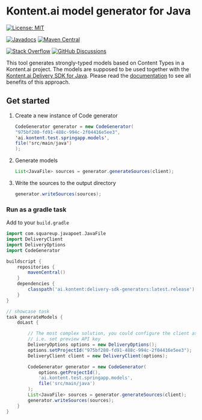 # Kontent.ai model generator for Java

[![License: MIT](https://img.shields.io/badge/License-MIT-yellow.svg)](https://opensource.org/licenses/MIT)

[![Javadocs](https://javadoc.io/badge/ai.kontent/delivery-sdk-generators.svg)](https://javadoc.io/doc/ai.kontent/delivery-sdk-generators)
[![Maven Central](https://img.shields.io/maven-central/v/ai.kontent/delivery-sdk-generators)](https://oss.sonatype.org/content/groups/public/ai/kontent/delivery-sdk-generators)

[![Stack Overflow](https://img.shields.io/badge/Stack%20Overflow-ASK%20NOW-FE7A16.svg?logo=stackoverflow&logoColor=white)](https://stackoverflow.com/tags/kontent-ai)
[![GitHub Discussions](https://img.shields.io/badge/GitHub-Discussions-FE7A16.svg?style=popout&logo=github)](https://github.com//Home/discussions)


This tool generates strongly-typed models based on Content Types in a Kontent.ai project. The models are supposed to be used together with the [Kontent.ai Delivery SDK for Java](../deliver-sdky/README.md). Please read the [documentation](</wiki/Working-with-Strongly-Typed-Models-(aka-Code-First-Approach)#customizing-the-strong-type-binding-logic>) to see all benefits of this approach.

## Get started

1. Create a new instance of Code generator

    ```java
    CodeGenerator generator = new CodeGenerator(
    "975bf280-fd91-488c-994c-2f04416e5ee3",
    'ai.kontent.test.springapp.models',
    file('src/main/java')
    );
    ```

1. Generate models

    ```java
    List<JavaFile> sources = generator.generateSources(client);
    ```

1. Write the sources to the output directory

    ```java
    generator.writeSources(sources);
    ```

### Run as a gradle task

Add to your `build.gradle`

```groovy
import com.squareup.javapoet.JavaFile
import DeliveryClient
import DeliveryOptions
import CodeGenerator

buildscript {
    repositories {
        mavenCentral()
    }
    dependencies {
        classpath('ai.kontent:delivery-sdk-generators:latest.release')
    }
}

// showcase task
task generateModels {
    doLast {

        // The most complex solution, you could configure the client as you want
        // i.e. set preview API key
        DeliveryOptions options = new DeliveryOptions();
        options.setProjectId("975bf280-fd91-488c-994c-2f04416e5ee3");
        DeliveryClient client = new DeliveryClient(options);

        CodeGenerator generator = new CodeGenerator(
            options.getProjectId(),
            'ai.kontent.test.springapp.models',
            file('src/main/java')
        );
        List<JavaFile> sources = generator.generateSources(client);
        generator.writeSources(sources);
    }
}

```
